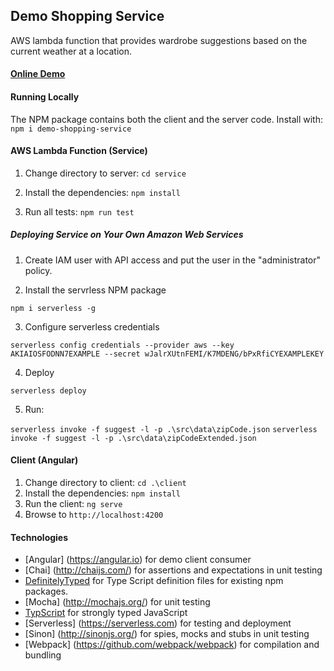 ## Demo Shopping Service

AWS lambda function that provides wardrobe suggestions based on the current weather at a location.

#### [Online Demo](https://the-running-dev.github.io/Demo-ShoppingService/)

#### Running Locally
The NPM package contains both the client and the server code.
Install with: ```npm i demo-shopping-service```

#### AWS Lambda Function (Service)
1. Change directory to server: ```cd service```

2. Install the dependencies: ```npm install```

3. Run all tests: ```npm run test```

##### Deploying Service on Your Own Amazon Web Services
1. Create IAM user with API access and put the user in the "administrator" policy.

2. Install the servrless NPM package

```npm i serverless -g```

3. Configure serverless credentials

```serverless config credentials --provider aws --key AKIAIOSFODNN7EXAMPLE --secret wJalrXUtnFEMI/K7MDENG/bPxRfiCYEXAMPLEKEY```

4. Deploy

```serverless deploy```

5. Run:

```serverless invoke -f suggest -l -p .\src\data\zipCode.json```
```serverless invoke -f suggest -l -p .\src\data\zipCodeExtended.json```

#### Client (Angular)
1. Change directory to client: ```cd .\client```
2. Install the dependencies: ```npm install```
3. Run the client: ```ng serve```
4. Browse to ```http://localhost:4200```

#### Technologies
* [Angular] (https://angular.io) for demo client consumer
* [Chai] (http://chaijs.com/) for assertions and expectations in unit testing
* [DefinitelyTyped](https://github.com/DefinitelyTyped/tsd) for Type Script definition files for existing npm packages.
* [Mocha] (http://mochajs.org/) for unit testing
* [TypScript](http://www.typescriptlang.org/) for strongly typed JavaScript
* [Serverless] (https://serverless.com) for testing and deployment
* [Sinon] (http://sinonjs.org/) for spies, mocks and stubs in unit testing
* [Webpack] (https://github.com/webpack/webpack) for compilation and bundling